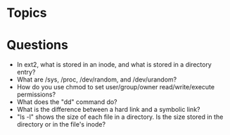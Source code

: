 # Topics


# Questions

* In ext2, what is stored in an inode, and what is stored in a directory entry?
* What are /sys, /proc, /dev/random, and /dev/urandom?
* How do you use chmod to set user/group/owner read/write/execute permissions?
* What does the "dd" command do?
* What is the difference between a hard link and a symbolic link?
* "ls -l" shows the size of each file in a directory. Is the size stored in the directory or in the file's inode?